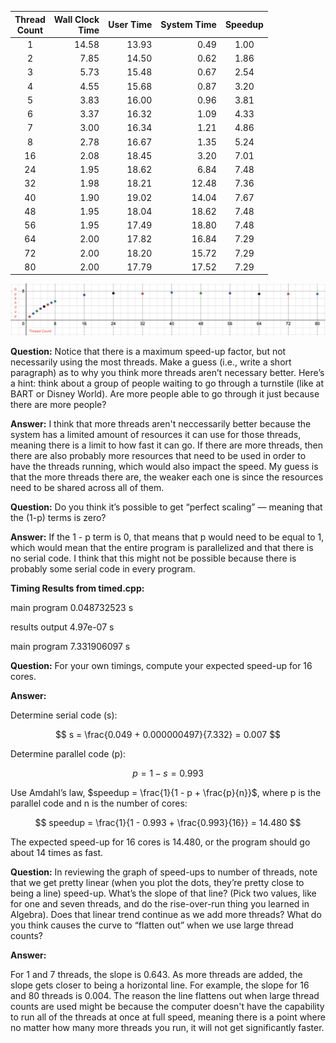 |Thread<br>Count|Wall Clock<br>Time|User Time|System Time|Speedup|
|:--:|--:|--:|--:|:--:|
|1|14.58|13.93| 0.49|1.00|
|2| 7.85|14.50| 0.62| 1.86|
|3| 5.73|15.48| 0.67| 2.54|
|4| 4.55|15.68| 0.87| 3.20|
|5| 3.83|16.00| 0.96| 3.81|
|6| 3.37|16.32| 1.09| 4.33|
|7| 3.00|16.34| 1.21| 4.86|
|8| 2.78|16.67| 1.35| 5.24|
|16| 2.08|18.45| 3.20| 7.01|
|24| 1.95|18.62| 6.84| 7.48|
|32| 1.98|18.21|12.48| 7.36|
|40| 1.90|19.02|14.04| 7.67|
|48| 1.95|18.04|18.62| 7.48|
|56| 1.95|17.49|18.80| 7.48|
|64| 2.00|17.82|16.84| 7.29|
|72| 2.00|18.20|15.72| 7.29|
|80| 2.00|17.79|17.52| 7.29|

![Speedup Graph](<Speedup Graph.png>)

**Question:** Notice that there is a maximum speed-up factor, but not necessarily using the most threads. Make a guess (i.e., write a short paragraph) as to why you think more threads aren’t necessary better. Here’s a hint: think about a group of people waiting to go through a turnstile (like at BART or Disney World). Are more people able to go through it just because there are more people?

**Answer:** I think that more threads aren't neccessarily better because the system has a limited amount of resources it can use for those threads, meaning there is a limit to how fast it can go. If there are more threads, then there are also probably more resources that need to be used in order to have the threads running, which would also impact the speed. My guess is that the more threads there are, the weaker each one is since the resources need to be shared across all of them.


**Question:** Do you think it’s possible to get “perfect scaling” — meaning that the (1-p) terms is zero?

**Answer:** If the 1 - p term is 0, that means that p would need to be equal to 1, which would mean that the entire program is parallelized and that there is no serial code. I think that this might not be possible because there is probably some serial code in every program. 


**Timing Results from timed.cpp:**

main program 0.048732523 s

results output 4.97e-07 s

main program 7.331906097 s



**Question:** For your own timings, compute your expected speed-up for 16 cores.

**Answer:**

Determine serial code (s):

$$ s = \frac{0.049 + 0.000000497}{7.332} = 0.007 $$

Determine parallel code (p): 

$$ p = 1 - s = 0.993 $$

Use Amdahl’s law, $speedup = \frac{1}{1 - p + \frac{p}{n}}$, where p is the parallel code and n is the number of cores:

$$ speedup = \frac{1}{1 - 0.993 + \frac{0.993}{16}} = 14.480 $$

The expected speed-up for 16 cores is 14.480, or the program should go about 14 times as fast.

**Question:** In reviewing the graph of speed-ups to number of threads, note that we get pretty linear (when you plot the dots, they’re pretty close to being a line) speed-up. What’s the slope of that line? (Pick two values, like for one and seven threads, and do the rise-over-run thing you learned in Algebra). Does that linear trend continue as we add more threads? What do you think causes the curve to “flatten out” when we use large thread counts?

**Answer:** 

For 1 and 7 threads, the slope is 0.643. As more threads are added, the slope gets closer to being a horizontal line. For example, the slope for 16 and 80 threads is 0.004. The reason the line flattens out when large thread counts are used might be because the computer doesn't have the capability to run all of the threads at once at full speed, meaning there is a point where no matter how many more threads you run, it will not get significantly faster.  
